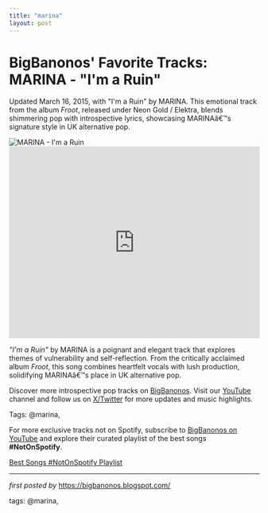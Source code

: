 ```yaml
---
title: "marina"
layout: post
---
```

<!-- Post Title -->
<h1 >BigBanonos' Favorite Tracks: MARINA - "I'm a Ruin"</h1> <!-- Introductory Text -->
<p >Updated March 16, 2015, with "I'm a Ruin" by MARINA. This emotional track from the album <em>Froot</em>, released under Neon Gold / Elektra, blends shimmering pop with introspective lyrics, showcasing MARINAâ€™s signature style in UK alternative pop.</p> <!-- Featured Image -->
<div > <img src="https://i.ytimg.com/vi/ZT_skmohD-c/maxresdefault.jpg" alt="MARINA - I'm a Ruin" />
</div> <!-- YouTube Video Embed -->
<div > <iframe width="100%" height="385" src="https://www.youtube.com/embed/ZT_skmohD-c" title="MARINA AND THE DIAMONDS - Iâ€™m A Ruin [Official Music Video]" frameborder="0" allow="accelerometer; autoplay; clipboard-write; encrypted-media; gyroscope; picture-in-picture; web-share" referrerpolicy="strict-origin-when-cross-origin" allowfullscreen></iframe>
</div> <!-- Song Information -->
<div > <p><em>"I'm a Ruin"</em> by MARINA is a poignant and elegant track that explores themes of vulnerability and self-reflection. From the critically acclaimed album <em>Froot</em>, this song combines heartfelt vocals with lush production, solidifying MARINAâ€™s place in UK alternative pop.</p>
</div> <!-- Footer Links -->
<div > <p>Discover more introspective pop tracks on <a href="https://bigbanonos.blogspot.com/" target="_blank">BigBanonos</a>. Visit our <a href="https://www.youtube.com/@BigBanonos" target="_blank">YouTube</a> channel and follow us on <a href="https://x.com/bigbanonos" target="_blank">X/Twitter</a> for more updates and music highlights.</p>
</div> <!-- Tags -->
<p >Tags: @marina,</p>


<!--Subscribe and Playlist Links-->
<div>
    <p>For more exclusive tracks not on Spotify, subscribe to <a href="https://www.youtube.com/@BigBanonos" target="_blank">BigBanonos on YouTube</a> and explore their curated playlist of the best songs <strong>#NotOnSpotify</strong>.</p>
    <p><a href="https://www.youtube.com/playlist?list=PLtuNtuTatqI0kFahUCbtbfenC_ET5O_tr" target="_blank">Best Songs #NotOnSpotify Playlist<br /></a></p></div>

<hr />

<p><em>first posted by</em> <a href="https://bigbanonos.blogspot.com/" rel="noopener" target="_new">https://bigbanonos.blogspot.com/</a></p>

<p>tags: @marina,</p>
